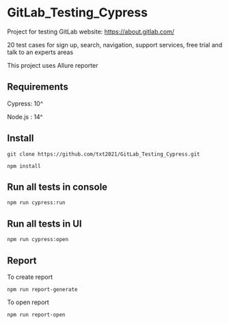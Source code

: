 # GitLab_Testing_Cypress

Project for testing GitLab website: https://about.gitlab.com/

20 test cases for sign up, search, navigation, support services, free trial and talk to an experts areas

This project uses Allure reporter

## Requirements
Cypress: 10^

Node.js : 14^

## Install
```
git clone https://github.com/txt2021/GitLab_Testing_Cypress.git
```

```
npm install 
```

## Run all tests in console
```
npm run cypress:run
```

## Run all tests in UI
```
npm run cypress:open
```

## Report

To create report

```
npm run report-generate
```

To open report

```
npm run report-open
```

